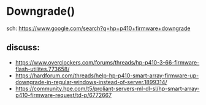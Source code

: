 # Downgrade()
sch: https://www.google.com/search?q=hp+p410+firmware+downgrade

## discuss:
- https://www.overclockers.com/forums/threads/hp-p410-3-66-firmware-flash-utilites.773658/
- https://hardforum.com/threads/help-hp-p410-smart-array-firmware-up-downgrade-in-regular-windows-instead-of-server.1899314/
- https://community.hpe.com/t5/proliant-servers-ml-dl-sl/hp-smart-array-p410-firmware-request/td-p/6772667
